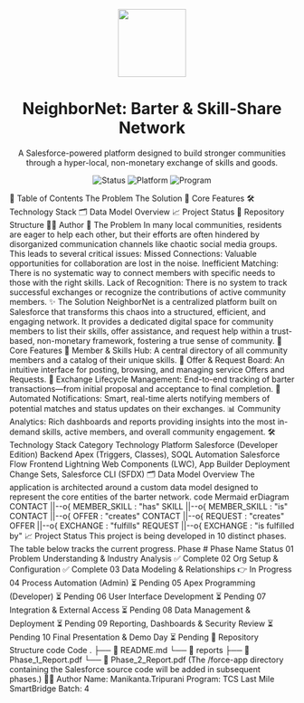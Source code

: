 
<p align="center">
<img src="https://user-images.githubusercontent.com/1528574/210984841-209a6331-52fe-45a8-9ffd-51c6258f7009.png" width="120" />
</p>
<h1 align="center">NeighborNet: Barter & Skill-Share Network</h1>
<p align="center">
A Salesforce-powered platform designed to build stronger communities through a hyper-local, non-monetary exchange of skills and goods.
</p>
<p align="center">
<img src="https://img.shields.io/badge/status-in%20progress-blue?style=for-the-badge" alt="Status">
<img src="https://img.shields.io/badge/platform-Salesforce-00A1E0?style=for-the-badge" alt="Platform">
<img src="https://img.shields.io/badge/program-TCS%20Last%20Mile-orange?style=for-the-badge" alt="Program">
</p>
📖 Table of Contents
The Problem
The Solution
🚀 Core Features
🛠️ Technology Stack
🗂️ Data Model Overview
📈 Project Status
📂 Repository Structure
👨‍💻 Author
🎯 The Problem
In many local communities, residents are eager to help each other, but their efforts are often hindered by disorganized communication channels like chaotic social media groups. This leads to several critical issues:
Missed Connections: Valuable opportunities for collaboration are lost in the noise.
Inefficient Matching: There is no systematic way to connect members with specific needs to those with the right skills.
Lack of Recognition: There is no system to track successful exchanges or recognize the contributions of active community members.
✨ The Solution
NeighborNet is a centralized platform built on Salesforce that transforms this chaos into a structured, efficient, and engaging network. It provides a dedicated digital space for community members to list their skills, offer assistance, and request help within a trust-based, non-monetary framework, fostering a true sense of community.
🚀 Core Features
👤 Member & Skills Hub: A central directory of all community members and a catalog of their unique skills.
📢 Offer & Request Board: An intuitive interface for posting, browsing, and managing service Offers and Requests.
🤝 Exchange Lifecycle Management: End-to-end tracking of barter transactions—from initial proposal and acceptance to final completion.
🤖 Automated Notifications: Smart, real-time alerts notifying members of potential matches and status updates on their exchanges.
📊 Community Analytics: Rich dashboards and reports providing insights into the most in-demand skills, active members, and overall community engagement.
🛠️ Technology Stack
Category	Technology
Platform	Salesforce (Developer Edition)
Backend	Apex (Triggers, Classes), SOQL
Automation	Salesforce Flow
Frontend	Lightning Web Components (LWC), App Builder
Deployment	Change Sets, Salesforce CLI (SFDX)
🗂️ Data Model Overview
The application is architected around a custom data model designed to represent the core entities of the barter network.
code
Mermaid
erDiagram
    CONTACT ||--o{ MEMBER_SKILL : "has"
    SKILL ||--o{ MEMBER_SKILL : "is"
    CONTACT ||--o{ OFFER : "creates"
    CONTACT ||--o{ REQUEST : "creates"
    OFFER ||--o{ EXCHANGE : "fulfills"
    REQUEST ||--o{ EXCHANGE : "is fulfilled by"
📈 Project Status
This project is being developed in 10 distinct phases. The table below tracks the current progress.
Phase #	Phase Name	Status
01	Problem Understanding & Industry Analysis	✅ Complete
02	Org Setup & Configuration	✅ Complete
03	Data Modeling & Relationships	👉 In Progress
04	Process Automation (Admin)	⏳ Pending
05	Apex Programming (Developer)	⏳ Pending
06	User Interface Development	⏳ Pending
07	Integration & External Access	⏳ Pending
08	Data Management & Deployment	⏳ Pending
09	Reporting, Dashboards & Security Review	⏳ Pending
10	Final Presentation & Demo Day	⏳ Pending
📂 Repository Structure
code
Code
.
├── 📄 README.md
└── 📁 reports
    ├── 📄 Phase_1_Report.pdf
    └── 📄 Phase_2_Report.pdf
(The /force-app directory containing the Salesforce source code will be added in subsequent phases.)
👨‍💻 Author
Name: Manikanta.Tripurani
Program: TCS Last Mile SmartBridge
Batch: 4
